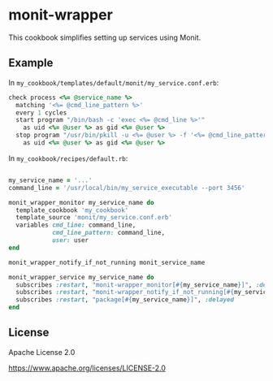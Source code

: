 # monit-wrapper

This cookbook simplifies setting up services using Monit.

## Example

In `my_cookbook/templates/default/monit/my_service.conf.erb`:

```ruby
check process <%= @service_name %>
  matching '<%= @cmd_line_pattern %>'
  every 1 cycles
  start program "/bin/bash -c 'exec <%= @cmd_line %>'"
    as uid <%= @user %> as gid <%= @user %>
  stop program "/usr/bin/pkill -u <%= @user %> -f '<%= @cmd_line_pattern %>'"
    as uid <%= @user %> as gid <%= @user %>
```

In `my_cookbook/recipes/default.rb`:

```ruby

my_service_name = '...'
command_line = '/usr/local/bin/my_service_executable --port 3456'

monit_wrapper_monitor my_service_name do
  template_cookbook 'my_cookbook'
  template_source 'monit/my_service.conf.erb'
  variables cmd_line: command_line,
            cmd_line_pattern: command_line,
            user: user
end

monit_wrapper_notify_if_not_running monit_service_name

monit_wrapper_service my_service_name do
  subscribes :restart, "monit-wrapper_monitor[#{my_service_name}]", :delayed
  subscribes :restart, "monit-wrapper_notify_if_not_running[#{my_service_name}]", :delayed
  subscribes :restart, "package[#{my_service_name}]", :delayed
end
```

## License

Apache License 2.0

https://www.apache.org/licenses/LICENSE-2.0
